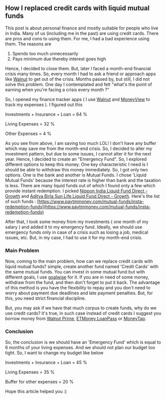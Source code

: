 ## How I replaced credit cards with liquid mutual funds

This post is about personal finance and mostly suitable for people who live in India. Many of us (including me in the past) are using credit cards. There are pros and cons to using them. For me, I had a bad experience using them. The reasons are

 1. Spends too much unnecessarily
 2. Pays minimum due thereby interest goes high
 
 Hence, I decided to close them. But, later I faced a month-end financial crisis many times. So, every month I had to ask a friend or approach apps like [Walnut](https://getwalnut.com) to get out of the crisis. Months passed by, but still, I did not solve this problem. One day I contemplated and felt "what's the point of earning when you're facing a crisis every month ?"

So, I opened my finance tracker apps ( I use [Walnut](https://getwalnut.com) and [MoneyView](http://moneyview.in) to track my expenses ). I figured out this

Investments + Insurance + Loan = 64 %

Living Expenses = 32 %

Other Expenses = 4 %

As you see from above, I am saving too much LOL! I don't have any buffer which may save me from the month-end crisis. So, I decided to alter my investment pattern, but due to some issues, I cannot alter it for the next year. Hence, I decided to create an "Emergency Fund". So, I explored different options to keep this money. One key characteristic I need is I should be able to withdraw this money immediately. So, I got only two options. One is the bank and another is Mutual Funds. I chose 'Liquid Mutual Funds' because the interest rate is higher than bank and the taxation is less. There are many liquid funds out of which I found only a few which provide instant redemption. I picked [Nippon India Liquid Fund Direct - Growth](https://www.paytmmoney.com/mutual-funds/scheme/nippon-india-liquid-fund-direct-growth/inf204k01zh0) and [Aditya Birla Sun Life Liquid Fund Direct - Growth](https://www.paytmmoney.com/mutual-funds/scheme/aditya-birla-sun-life-liquid-fund-direct-growth/inf209k01va3). Here's the list of such funds : [https://www.paytmmoney.com/mutual-funds/insta-redemption-funds](https://www.paytmmoney.com/mutual-funds/insta-redemption-funds)

After that, I took some money from my investments ( one month of my salary ) and added it to my emergency fund. Ideally, we should use emergency funds only in case of a crisis such as losing a job, medical issues, etc. But, in my case, I had to use it for my month-end crisis.

### Main Problem

Now, coming to the main problem, how can we replace credit cards with liquid mutual funds? simple, create another fund named 'Credit Cards' with the same mutual funds. You can invest in some mutual fund but with different goals, I use [goalwise](https://goalwise.com) for it. If you are in need of some money, withdraw from the fund, and then don't forget to put it back. The advantage of this method is you have the flexibility to repay and you don't need to worry about payment due deadlines and late payment penalties. But, for this, you need strict financial discipline.

But, you may ask if we have that much corpus to create funds, why do we use credit cards? it's true, in such case instead of credit cards I suggest you borrow money from [Walnut Prime](https://www.getwalnut.com/prime/faq), [ETMoney LoanPass](https://www.etmoney.com/loan/loanpass) or [MoneyTap](https://www.moneytap.com/).

### Conclusion

So, the conclusion is we should have an 'Emergency Fund' which is equal to 6 months of your living expenses. And we should not plan our budget too tight. So, I want to change my budget like below

Investments + Insurance + Loan = 45 %

Living Expenses = 35 %

Buffer for other expenses = 20 %

Hope this article helped you :)